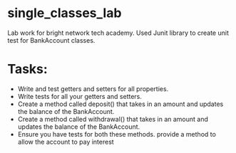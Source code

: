 # single_classes_lab

Lab work for bright network tech academy. Used Junit library to create unit test for BankAccount classes.

# Tasks:
* Write and test getters and setters for all properties.
* Write tests for all your getters and setters.
* Create a method called deposit() that takes in an amount and updates the balance of the BankAccount.
* Create a method called withdrawal() that takes in an amount and updates the balance of the BankAccount.
* Ensure you have tests for both these methods.
  provide a method to allow the account to pay interest
